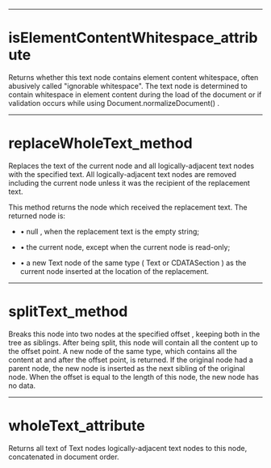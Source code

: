 

---

# isElementContentWhitespace_attribute

Returns whether this text node contains element content whitespace, often abusively called "ignorable whitespace". The text node is determined to contain whitespace in element content during the load of the document or if validation occurs while using Document.normalizeDocument() .



---

# replaceWholeText_method

Replaces the text of the current node and all logically-adjacent text nodes with the specified text. All logically-adjacent text nodes are removed including the current node unless it was the recipient of the replacement text.

This method returns the node which received the replacement text. The returned node is:

- • null , when the replacement text is the empty string;

- • the current node, except when the current node is read-only;

- • a new Text node of the same type ( Text or CDATASection ) as the current node inserted at the location of the replacement.



---

# splitText_method

Breaks this node into two nodes at the specified offset , keeping both in the tree as siblings. After being split, this node will contain all the content up to the offset point. A new node of the same type, which contains all the content at and after the offset point, is returned. If the original node had a parent node, the new node is inserted as the next sibling of the original node. When the offset is equal to the length of this node, the new node has no data.



---

# wholeText_attribute

Returns all text of Text nodes logically-adjacent text nodes to this node, concatenated in document order.